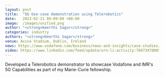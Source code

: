 ```yaml
---
layout: post
title:  "5G Use-case demonstration using Telerobotics"
date:   2023-02-21 09:09:09 +00:00
image:  /images/unified.png
author: "<strong>Keerthi Sagar</strong>"
categories: industry
authors: "<strong>Keerthi Sagar</strong>"
venue: Aviva Stadium, Dublin, Ireland
news: https://www.vodafone.com/business/news-and-insights/case-studies/5g-ready-pilot-lines-deploying-industry-40-with-irish-manufacturing-research
video: https://www.linkedin.com/feed/update/urn:li:activity:7047347800572919808/
---
```

Developed a Telerobotics demonstrator to showcase Vodafone and IMR's 5G Capabilities as part of my Marie-Curie fellowship. 
